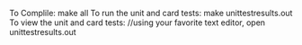 To Complile:
make all
To run the unit and card tests:
make unittestresults.out
To view the unit and card tests:
//using your favorite text editor, open unittestresults.out
